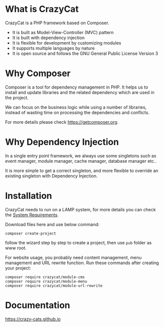 # What is CrazyCat

CrazyCat is a PHP framework based on Composer.

- It is built as Model-View-Controller (MVC) pattern
- It is built with dependency injection
- It is flexible for development by customizing modules
- It supports multiple languages by nature
- It is open source and follows the GNU General Public License Version 3


# Why Composer

Composer is a tool for dependency management in PHP. It helps us to install and update libraries and the related dependency which are used in the project.

We can focus on the business logic while using a number of libraries, instead of wasting time on processing the dependencies and conflicts.

For more details please check <https://getcomposer.org>.


# Why Dependency Injection

In a single entry point framework, we always use some singletons such as event manager, module manager, cache manager, database manager etc..

It is more simple to get a correct singleton, and more flexible to override an existing singleton with Dependency Injection.


# Installation

CrazyCat needs to run on a LAMP system, for more details you can check the [System Requirements](https://crazy-cats.github.io#documentation/setup/system-requirements).

Download files here and use below command:
```
composer create-project
```

follow the wizard step by step to create a project, then use `pub` folder as www root.

For website usage, you probably need content management, menu management and URL rewrite function. Run these commands after creating your project:

```
composer require crazycat/module-cms
composer require crazycat/module-menu
composer require crazycat/module-url-rewrite
```


# Documentation

<https://crazy-cats.github.io>
